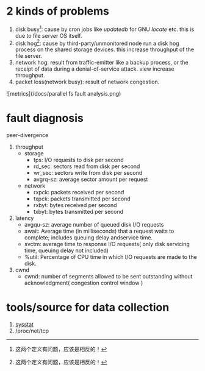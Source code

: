 # 2 kinds of problems
1. disk busy[^mistake]: cause by cron jobs like _updatedb_ for GNU _locate_ etc. this is due to file server OS itself.
2. disk hog[^mistake]: cause by third-party/unmonitored node run a disk hog process on the shared storage devices. this increase throughput of the file server.
3. network hog: result from traffic-emitter like a backup process, or the receipt of data during a denial-of-service attack. view increase throughput.
4. packet loss(network busy): result of network congestion.

![metrics](/docs/parallel fs fault analysis.png)

# fault diagnosis
peer-divergence

1. throughput
    * storage
        - tps: I/O requests to disk per second
        - rd_sec: sectors read from disk per second
        - wr_sec: sectors write from disk per second
        - avgrq-sz: average sector amount per request
    * network
        - rxpck: packets received per second
        - txpck: packets transmitted per second
        - rxbyt: bytes received per second
        - txbyt: bytes transmitted per second
2. latency
    * avgqu-sz: average number of queued disk I/O requests
    * await: Average time (in milliseconds) that a request waits to complete; includes queuing delay andservice time.
    * svctm: average time to response I/O requests( only disk servicing time, queuing delay not included)
    * %util: Percentage of CPU time in which I/O requests are made to the disk.
3. cwnd
    * cwnd: number of segments allowed to be sent outstanding without acknowledgment( congestion control window )

# tools/source for data collection
1. [sysstat](http://sebastien.godard.pagesperso-orange.fr)
2. /proc/net/tcp

[^mistake]: 这两个定义有问题，应该是相反的！
